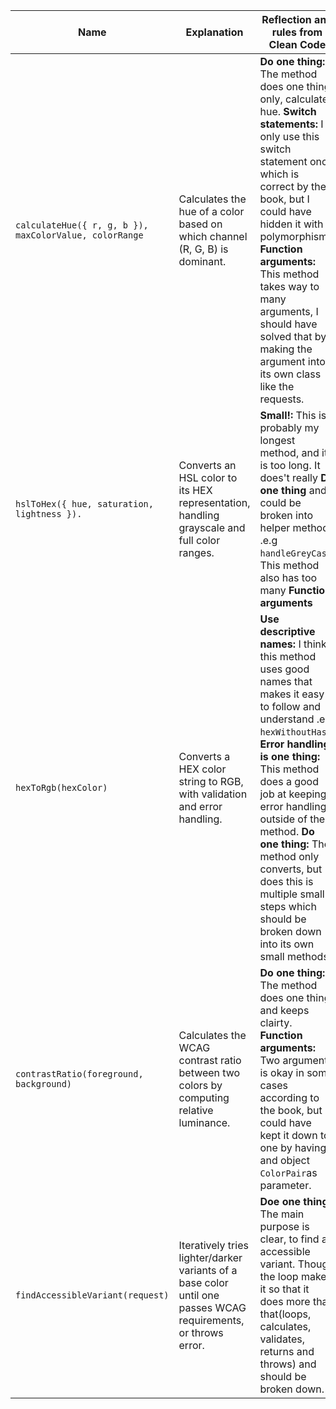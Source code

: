 | Name | Explanation     | Reflection and rules from Clean Code|
|---------------|-------------| ---------|
| `calculateHue({ r, g, b }), maxColorValue, colorRange`|Calculates the hue of a color based on which channel (R, G, B) is dominant.|**Do one thing:** The method does one thing only, calculates hue. **Switch statements:** I only use this switch statement once which is correct by the book, but I could have hidden it with polymorphism. **Function arguments:** This method takes way to many arguments, I should have solved that by making the argument into its own class like the requests. |
|`hslToHex({ hue, saturation, lightness }).        `|Converts an HSL color to its HEX representation, handling grayscale and full color ranges.|**Small!:**  This is probably my longest method, and it is too long. It does't really **Do one thing** and could be broken into helper methods .e.g `handleGreyCase`. This method also has too many **Function arguments**|
|`hexToRgb(hexColor)`| Converts a HEX color string to RGB, with validation and error handling. |**Use descriptive names:** I think this method uses good names that makes it easy to follow and understand .e.g `hexWithoutHash`. **Error handling is one thing:** This method does a good job at keeping error handling outside of the method. **Do one thing:** The method only converts, but does this is multiple small steps which should be broken down into its own small methods.|
|`contrastRatio(foreground, background)`|Calculates the WCAG contrast ratio between two colors by computing relative luminance.|**Do one thing:** The method does one thing and keeps clairty. **Function arguments:** Two arguments is okay in some cases according to the book, but I could have kept it down to one by having and object `ColorPair`as parameter.|
|`findAccessibleVariant(request)`|Iteratively tries lighter/darker variants of a base color until one passes WCAG requirements, or throws error.|**Doe one thing:** The main purpose is clear, to find an accessible variant. Though the loop makes it so that it does more than that(loops, calculates, validates, returns and throws) and should be broken down. |